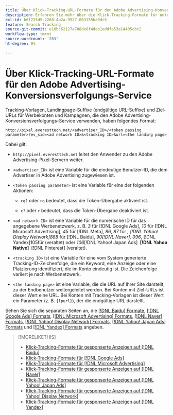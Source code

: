 ```yaml
---
title: Über Klick-Tracking-URL-Formate für den Adobe Advertising-Konversionsverfolgungs-Service
description: Erfahren Sie mehr über die Klick-Tracking-Formate für unterstützte Werbenetzwerke.
exl-id: b6f225d5-2268-4b2a-9927-063155ba0dc5
feature: Search Tracking
source-git-commit: e16bc62127a708de8f4deb1eddfa53a14405cbc2
workflow-type: tm+mt
source-wordcount: '263'
ht-degree: 0%

---
```


# Über Klick-Tracking-URL-Formate für den Adobe Advertising-Konversionsverfolgungs-Service

Tracking-Vorlagen, Landingpage-Suffixe (endgültige URL-Suffixe) und Ziel-URLs für Werbekonten und Kampagnen, die den Adobe Advertising-Konversionsverfolgungs-Service verwenden, haben folgendes Format:

`http://pixel.everesttech.net/<advertiser_ID>/<token passing parameter>?ev_sid=<ad network ID>&<tracking ID>&url=<the landing page>`

Dabei gilt:

* `http://pixel.everesttech.net` leitet den Anwender zu den Adobe Advertising-Pixel-Servern weiter.

* `<advertiser_ID>` ist eine Variable für die eindeutige Benutzer-ID, die dem Advertiser in Adobe Advertising zugewiesen ist.

* `<token passing parameter>` ist eine Variable für eine der folgenden Aktionen:

   * `cq?` oder `rq` bedeutet, dass die Token-Übergabe aktiviert ist.

   * `c?` oder `r` bedeutet, dass die Token-Übergabe deaktiviert ist.

* `<ad network ID>` ist eine Variable für die numerische ID für das angegebene Werbenetzwerk, z. B. *3* für [!DNL Google Ads], *10* für [!DNL Microsoft Advertising], *45* für [!DNL Meta], *86*, *87* für *, [!DNL Yahoo! Display Network]888* für [!DNL Baidu], *90[!DNL Naver], 096*, [!DNL Yandex]105für (veraltet) oder *106*[!DNL Yahoo! Japan Ads] **&#x200B; [!DNL Yahoo Native] &#x200B;** [!DNL Pinterest] (veraltet).

* `<tracking ID>` ist eine Variable für eine vom System generierte Tracking-ID-Zeichenfolge, die ein Keyword, eine Anzeige oder eine Platzierung identifiziert, die im Konto eindeutig ist. Die Zeichenfolge variiert je nach Werbenetzwerk.

* `<the landing page>` ist eine Variable, die die URL auf Ihrer Site darstellt, zu der Endbenutzer weitergeleitet werden. Bei Konten mit Ziel-URLs ist dieser Wert eine URL. Bei Konten mit Tracking-Vorlagen ist dieser Wert ein Parameter (z. B. `{lpurl}`), der die endgültige URL darstellt.

Sehen Sie sich die separaten Seiten an, die [[!DNL Baidu] Formate](formats-click-tracking-baidu.md), [[!DNL Google Ads] Formats](formats-click-tracking-google.md), [[!DNL Microsoft Advertising] Formats](formats-click-tracking-microsoft.md), [[!DNL Naver] Formats](formats-click-tracking-naver.md), [[!DNL Yahoo! Display Network] Formats](formats-click-tracking-yahoo-display-network.md), [[!DNL Yahoo! Japan Ads] Formats](formats-click-tracking-yahoo-japan.md) und [[!DNL Yandex] Formats](formats-click-tracking-yandex.md) angeben.

>[!MORELIKETHIS]
>
>* [Klick-Tracking-Formate für gesponserte Anzeigen auf [!DNL Baidu]](formats-click-tracking-baidu.md)
>* [Klick-Tracking-Formate für [!DNL Google Ads]](formats-click-tracking-google.md)
>* [Klick-Tracking-Formate für [!DNL Microsoft Advertising]](formats-click-tracking-microsoft.md)
>* [Klick-Tracking-Formate für gesponserte Anzeigen auf [!DNL Naver]](formats-click-tracking-naver.md)
>* [Klick-Tracking-Formate für gesponserte Anzeigen auf [!DNL Yahoo! Japan Ads]](formats-click-tracking-yahoo-japan.md)
>* [Klick-Tracking-Formate für gesponserte Anzeigen auf [!DNL Yahoo! Display Network]](formats-click-tracking-yahoo-display-network.md)
>* [Klick-Tracking-Formate für gesponserte Anzeigen auf [!DNL Yandex]](formats-click-tracking-yandex.md)
